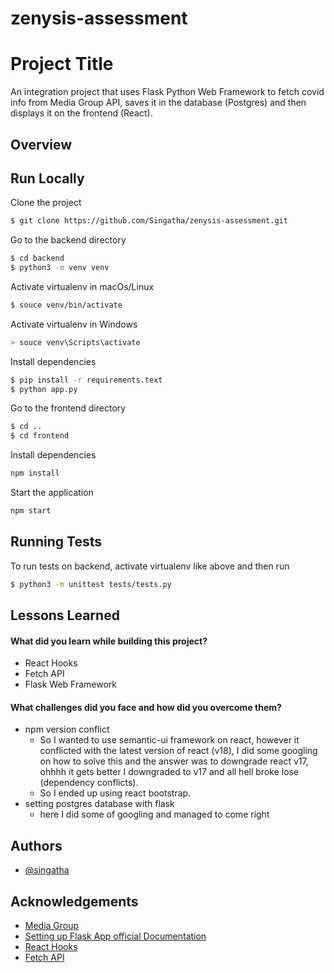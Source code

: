 # zenysis-assessment


# Project Title

An integration project that uses Flask Python Web Framework to fetch covid info from Media Group API, saves it in the database (Postgres) and then displays it on the frontend (React).

## Overview

## Run Locally

Clone the project

```bash
$ git clone https://github.com/Singatha/zenysis-assessment.git
```

Go to the backend directory

```bash
$ cd backend
$ python3 -m venv venv
```

Activate virtualenv in macOs/Linux
```bash
$ souce venv/bin/activate
```

Activate virtualenv in Windows
```bash
> souce venv\Scripts\activate
```

Install dependencies

```bash
$ pip install -r requirements.text
$ python app.py
```
Go to the frontend directory

```bash
$ cd ..
$ cd frontend
```

Install dependencies

```bash
npm install
```

Start the application

```bash
npm start
```

## Running Tests

To run tests on backend, activate virtualenv like above and then run

```bash
$ python3 -m unittest tests/tests.py
```

## Lessons Learned

#### What did you learn while building this project?
- React Hooks
- Fetch API
- Flask Web Framework

#### What challenges did you face and how did you overcome them?
- npm version conflict
    - So I wanted to use semantic-ui framework on react, however it conflicted with the latest version of react (v18), I did some googling on how to solve this and the answer was to downgrade react v17, ohhhh it gets better I downgraded to v17 and all hell broke lose (dependency conflicts).
    - So I ended up using react bootstrap.
- setting postgres database with flask
    - here I did some of googling and managed to come right

## Authors

- [@singatha](https://www.github.com/singatha)


## Acknowledgements

 - [Media Group](https://github.com/M-Media-Group/Covid-19-API)
 - [Setting up Flask App official Documentation](https://flask.palletsprojects.com/en/2.1.x/installation/)
 - [React Hooks](https://www.w3schools.com/react/react_hooks.asp)
 - [Fetch API](https://reactjs.org/docs/faq-ajax.html)
